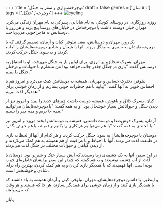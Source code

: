 +++
title = 'دوچرخه‌سواری و سفر به جنگل'
draft = false
genres = ['تا ۵ سال']
tags = ['دوچرخه', 'جنگل']
+++
![cycling](/199.cycling.jpg)

روزی روزگاری، در روستای کوچکی به نام شادابی، پسرکی به نام مهران زندگی می‌کرد. مهران خیلی دوست داشت با دوچرخه‌اش در خیابان‌های روستا پیچ بزند و هر روز با دوستانش به ماجراجویی می‌پرداخت.

یک روز، مهران و دوستانش، یعنی نیلوفر، کیان و آرمان، تصمیم گرفتند که با دوچرخه‌هایشان به سفری به جنگل بروند. آنها با هیجان و شادی دوچرخه‌هایشان را آماده کردند و به سوی جنگل حرکت کردند.

مهران، پسرک شجاع و پر انرژی، برای اولین بار به جنگل می‌رفت. او با اشتیاق به دوستانش گفت: "بازی در جنگل چقدر جالب خواهد بود! من منتظرم تا حیوانات و درختان جنگل را ببینم."

نیلوفر، دخترک حساس و مهربان، همیشه به دوستانش کمک می‌کرد و امروز هم با احساس خوبی به آنها گفت: "بیایید با هم خاطرات خوبی بسازیم و از زمان خوشی برای همدیگر لذت ببریم."

کیان، پسرک خلاق و باهوش، همیشه دوست داشت چیزهای جدید را ببیند و امروز نیز از دیدن جنگل و حیواناتش بسیار خوشحال بود. او به همه گفت: "با دوچرخه‌هایمان می‌توانیم همه جا بریم و همه چیز را ببینیم."

آرمان، پسرک خوش‌صدا و دوست داشتنی، همیشه به دوستانش لبخند می‌زد و امروز نیز با لبخندی به همه گفت: "با هم می‌توانیم هر کاری را بکنیم و همیشه با هم خوش بگذرد."

دوستان با دوچرخه‌هایشان به سوی جنگل حرکت کردند و هر کدام از آنها از لحظات بازی در طبیعت لذت می‌بردند. آنها با احتیاط و با مراقبت از هم همیشه به هم کمک می‌کردند و از دیدن گیاهان و حیوانات مختلف در جنگل لذت می‌بردند.

در اوج سفر، آنها به یک چشمه‌ی زیبا رسیدند که آبش بسیار خنک و شیرین بود. دوستان با لذت از آب چشمه نوشیدند و به هم گفتند که چقدر این سفر برایشان خاطره‌ای خوب بوده است. آنها فهمیدند که با همدیگر بازی کردن و به هم کمک کردن، بهترین راه برای شادی و خوشبختی است.

و اینطور، با داشتن دوچرخه‌هایشان، مهران، نیلوفر، کیان و آرمان همیشه به یاد داشتند که با همدیگر بازی کنند و از زمان خوشی برای همدیگر بسازند، هر جا که هستند و هر وقت که می‌خواهند.

پابان